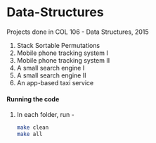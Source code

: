 # Data-Structures

Projects done in COL 106 - Data Structures, 2015

1. Stack Sortable Permutations
2. Mobile phone tracking system I
3. Mobile phone tracking system II
4. A small search engine I
5. A small search engine II
6. An app-based taxi service

#### Running the code

1. In each folder, run - 

    ```bash
    make clean
    make all
    ```